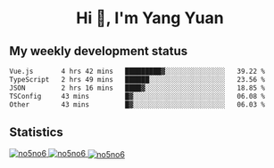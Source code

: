 <h1 align="center">Hi 👋, I'm Yang Yuan</h1>


## My weekly development status
<!--START_SECTION:waka-->

```txt
Vue.js       4 hrs 42 mins   █████████▓░░░░░░░░░░░░░░░   39.22 %
TypeScript   2 hrs 49 mins   ██████░░░░░░░░░░░░░░░░░░░   23.56 %
JSON         2 hrs 16 mins   ████▓░░░░░░░░░░░░░░░░░░░░   18.85 %
TSConfig     43 mins         █▓░░░░░░░░░░░░░░░░░░░░░░░   06.08 %
Other        43 mins         █▓░░░░░░░░░░░░░░░░░░░░░░░   06.03 %
```

<!--END_SECTION:waka-->

## Statistics
<a href="https://github.com/anuraghazra/github-readme-stats">
  <img src="https://github-readme-stats.vercel.app/api/top-langs/?username=no5no6&theme=dracula" alt="no5no6">
</a>
<a href="https://github.com/anuraghazra/github-readme-stats">
  <img src="https://github-readme-stats.vercel.app/api?username=no5no6&show_icons=true&theme=dracula&line_height=40" alt="no5no6">
</a>
<a href="https://github.com/anuraghazra/github-readme-stats">
  <img align="center" src="https://github-readme-streak-stats.herokuapp.com/?user=no5no6&theme=dracula" alt="no5no6" />
</a>